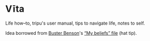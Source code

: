 Vīta
====

Life how–to, tripu's user manual, tips to navigate life, notes to self.

Idea borrowed from [Buster Benson](https://github.com/busterbenson)'s [“My beliefs” file](https://github.com/busterbenson/public/blob/master/Beliefs.md) (hat tip).
